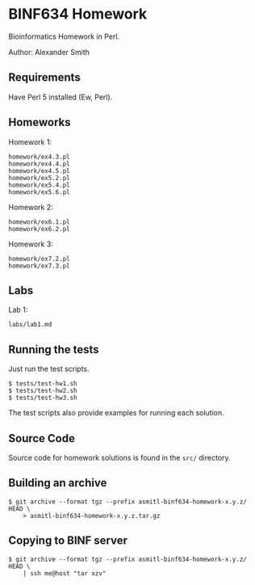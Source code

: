 # BINF634 Homework

Bioinformatics Homework in Perl.

Author: Alexander Smith


## Requirements

Have Perl 5 installed (Ew, Perl).


## Homeworks

Homework 1:

    homework/ex4.3.pl
    homework/ex4.4.pl
    homework/ex4.5.pl
    homework/ex5.2.pl
    homework/ex5.4.pl
    homework/ex5.6.pl

Homework 2:

    homework/ex6.1.pl
    homework/ex6.2.pl

Homework 3:

    homework/ex7.2.pl
    homework/ex7.3.pl

## Labs

Lab 1:

    labs/lab1.md


## Running the tests

Just run the test scripts.

```{.bash}
$ tests/test-hw1.sh
$ tests/test-hw2.sh
$ tests/test-hw3.sh
```

The test scripts also provide examples for running each solution.


## Source Code

Source code for homework solutions is found in the `src/` directory.


## Building an archive

```{.bash}
$ git archive --format tgz --prefix asmitl-binf634-homework-x.y.z/ HEAD \
    > asmitl-binf634-homework-x.y.z.tar.gz
```


## Copying to BINF server

```{.bash}
$ git archive --format tgz --prefix asmitl-binf634-homework-x.y.z/ HEAD \
    | ssh me@host "tar xzv"
```
